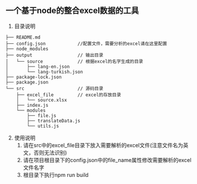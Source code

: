 ## 一个基于node的整合excel数据的工具

1. 目录说明
```
├── README.md
├── config.json            //配置文件，需要分析的excel请在这里配置
├── node_modules 
├── output                 // 输出目录
│   └── source             // 根据excel的名字生成的目录
│       ├── lang-en.json
│       └── lang-turkish.json
├── package-lock.json
├── package.json
└── src                    // 源码目录
    ├── excel_file         // excel的存放目录
    │   └── source.xlsx
    ├── index.js
    └── modules
        ├── file.js
        ├── translateData.js
        └── utils.js
```
2. 使用说明<br>
    1. 请在src中的excel_file目录下放入需要解析的excel文件(注意文件名为英文，否则无法识别)
    2. 请在项目根目录下的config.json中的file_name属性修改需要解析的excel文件名字
    3. 根目录下执行npm run build

